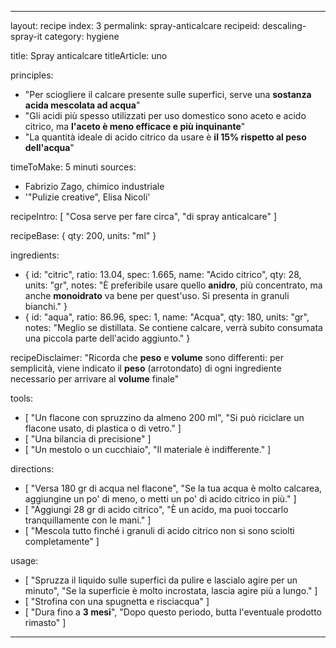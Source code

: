 ---

layout: recipe
index: 3
permalink: spray-anticalcare
recipeid: descaling-spray-it
category: hygiene

title: Spray anticalcare
titleArticle: uno

principles:
  - "Per sciogliere il calcare presente sulle superfici, serve una <strong>sostanza acida mescolata ad acqua</strong>"
  - "Gli acidi più spesso utilizzati per uso domestico sono aceto e acido citrico, ma <strong>l'aceto è meno efficace e più inquinante</strong>"
  - "La quantità ideale di acido citrico da usare è <strong>il 15% rispetto al peso dell'acqua</strong>"

timeToMake: 5 minuti
sources:
  - Fabrizio Zago, chimico industriale
  - '"Pulizie creative", Elisa Nicoli'

recipeIntro: [ "Cosa serve per fare circa", "di spray anticalcare" ]

recipeBase: { qty: 200, units: "ml" }

ingredients:
  - { id: "citric",
      ratio: 13.04,
      spec: 1.665,
      name: "Acido citrico",
      qty: 28,
      units: "gr",
      notes: "È preferibile usare quello <strong>anidro</strong>, più concentrato, ma anche <strong>monoidrato</strong> va bene per quest'uso. Si presenta in granuli bianchi." }
  - { id: "aqua",
      ratio: 86.96,
      spec: 1,
      name: "Acqua",
      qty: 180,
      units: "gr",
      notes: "Meglio se distillata. Se contiene calcare, verrà subito consumata una piccola parte dell'acido aggiunto." }

recipeDisclaimer: "Ricorda che <strong>peso</strong> e <strong>volume</strong> sono differenti: per semplicità, viene indicato il <strong>peso</strong> (arrotondato) di ogni ingrediente necessario per arrivare al <strong>volume</strong> finale"

tools:
  - [ "Un flacone con spruzzino da almeno <span class='qtyspan'><span data-qty='volume.base'>200</span> ml</span>", "Si può riciclare un flacone usato, di plastica o di vetro." ]
  - [ "Una bilancia di precisione" ]
  - [ "Un mestolo o un cucchiaio", "Il materiale è indifferente." ]

directions:
  - [ "Versa <span class='qtyspan'><span data-qty='aqua'>180</span> gr</span> di acqua nel flacone", "Se la tua acqua è molto calcarea, aggiungine un po' di meno, o metti un po' di acido citrico in più." ]
  - [ "Aggiungi <span class='qtyspan'><span data-qty='citric'>28</span> gr</span> di acido citrico", "È un acido, ma puoi toccarlo tranquillamente con le mani." ]
  - [ "Mescola tutto finché i granuli di acido citrico non si sono sciolti completamente" ]

usage:
  - [ "Spruzza il liquido sulle superfici da pulire e lascialo agire per un minuto", "Se la superficie è molto incrostata, lascia agire più a lungo." ]
  - [ "Strofina con una spugnetta e risciacqua" ]
  - [ "Dura fino a <strong>3 mesi</strong>", "Dopo questo periodo, butta l'eventuale prodotto rimasto" ]

---